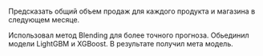 ###

Предсказать общий объем продаж для каждого продукта и магазина в следующем месяце.

Использовал метод Blending для более точного прогноза. 
Обьединил модели LightGBM и XGBoost. В результате получил мета модель.
